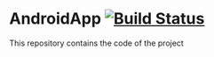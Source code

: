 # AndroidApp [![Build Status](https://travis-ci.org/JoinSports/AndroidApp.svg?branch=master)](https://travis-ci.org/JoinSports/AndroidApp)
This repository contains the code of the project



